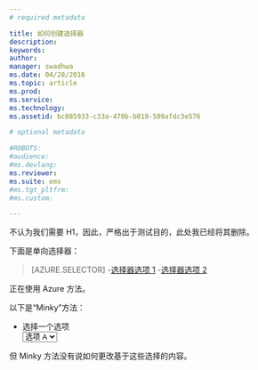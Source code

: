 ```yaml
---
# required metadata

title: 如何创建选择器
description:
keywords:
author: 
manager: swadhwa
ms.date: 04/28/2016
ms.topic: article
ms.prod:
ms.service:
ms.technology:
ms.assetid: bc085933-c33a-470b-b018-509afdc3e576

# optional metadata

#ROBOTS:
#audience:
#ms.devlang:
ms.reviewer: 
ms.suite: ems
#ms.tgt_pltfrm:
#ms.custom:

---
```


不认为我们需要 H1，因此，严格出于测试目的，此处我已经将其删除。

下面是单向选择器：

> [AZURE.SELECTOR]
-[选择器选项 1](lp-selector1.md)
-[选择器选项 2](lp-selector2.md)

正在使用 Azure 方法。

以下是“Minky”方法：
<ul class="document-ui">
  <li>
    <div class="dropdown-container">
      <label for="dropdown">选择一个选项</label>
      <div class="dropdown">
        <select>
          <option value="option-a">选项 A</option>
          <option value="option-b">选项 B</option>
        </select>
      </div>
</li>
</ul>

但 Minky 方法没有说如何更改基于这些选择的内容。

<!--HONumber=Apr16_HO2-->



